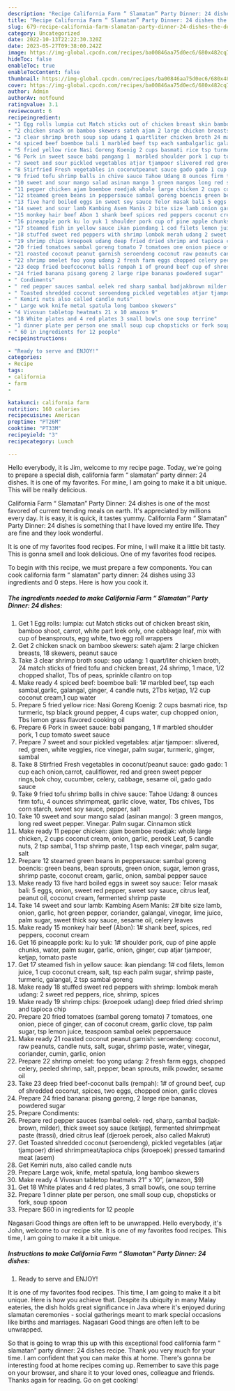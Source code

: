 ```yaml
---
description: "Recipe California Farm “ Slamatan” Party Dinner: 24 dishes the Delicious"
title: "Recipe California Farm “ Slamatan” Party Dinner: 24 dishes the Delicious"
slug: 679-recipe-california-farm-slamatan-party-dinner-24-dishes-the-delicious
category: Uncategorized
date: 2022-10-13T22:22:30.320Z
date: 2023-05-27T09:38:00.242Z
image: https://img-global.cpcdn.com/recipes/ba00846aa75d0ec6/680x482cq70/california-farm-slamatan-party-dinner-24-dishes-recipe-main-photo.jpg
hideToc: false
enableToc: true
enableTocContent: false
thumbnail: https://img-global.cpcdn.com/recipes/ba00846aa75d0ec6/680x482cq70/california-farm-slamatan-party-dinner-24-dishes-recipe-main-photo.jpg
cover: https://img-global.cpcdn.com/recipes/ba00846aa75d0ec6/680x482cq70/california-farm-slamatan-party-dinner-24-dishes-recipe-main-photo.jpg
author: Admin
authorAv: notfound
ratingvalue: 3.1
reviewcount: 6
recipeingredient:
- "1 Egg rolls lumpia cut Match sticks out of chicken breast skin bamboo shoot carrot white part leek only one cabbage leaf mix with cup of beansprouts egg white two egg roll wrappers"
- "2 chicken snack on bamboo skewers sateh ajam 2 large chicken breasts 18 skewers peanut sauce"
- "3 clear shrimp broth soup sop udang 1 quartliter chicken broth 24 match sticks of fried tofu and chicken breast 24 shrimp 1 mace 12 chopped shallot Tbs of peas sprinkle cilantro on top"
- "4 spiced beef boemboe bali 1 marbled beef tsp each sambalgarlic galangal ginger 4 candle nuts 2Tbs ketjap 12 cup coconut cream1 cup water"
- "5 fried yellow rice Nasi Goreng Koenig 2 cups basmati rice tsp turmeric tsp black ground pepper 4 cups water cup chopped onion Tbs lemon grass flavored cooking oil"
- "6 Pork in sweet sauce babi pangang 1  marbled shoulder pork 1 cup tomato sweet sauce"
- "7 sweet and sour pickled vegetables atjar tjampoer slivered red green white veggies rice vinegar palm sugar turmeric ginger sambal"
- "8 Stirfried Fresh vegetables in coconutpeanut sauce gado gado 1 cup each onioncarrot cauliflower red and green sweet pepper ringsbok choy cucumber celery cabbage sesame oil gado gado sauce"
- "9 fried tofu shrimp balls in chive sauce Tahoe Udang 8 ounces firm tofu 4 ounces shrimpmeat garlic clove water Tbs chives Tbs corn starch sweet soy sauce pepper salt"
- "10 sweet and sour mango salad asinan mango 3 green mangos long red sweet pepper Vinegar Palm sugar Cinnamon stick"
- "11 pepper chicken ajam boemboe roedjak whole large chicken 2 cups coconut cream onion garlic peroek Leaf 5 candle nuts 2 tsp sambal 1 tsp shrimp paste 1 tsp each vinegar palm sugar salt"
- "12 steamed green beans in peppersauce sambal goreng boencis green beans bean sprouts green onion sugar lemon grass shrimp paste coconut cream garlic onion sambal pepper sauce"
- "13 five hard boiled eggs in sweet soy sauce Telor masak bali 5 eggs onion sweet red pepper sweet soy sauce citrus leaf peanut oil coconut cream fermented shrimp paste"
- "14 sweet and sour lamb Kambing Asem Manis 2 bite size lamb onion garlic hot green pepper coriander galangal vinegar lime juice palm sugar sweet thick soy sauce sesame oil celery leaves"
- "15 monkey hair beef Abon 1 shank beef spices red peppers coconut cream"
- "16 pineapple pork ku lo yuk 1 shoulder pork cup of pine apple chunks water palm sugar garlic onion ginger cup atjar tjampoer ketjap tomato paste"
- "17 steamed fish in yellow sauce ikan piendang 1 cod filets lemon juice 1 cup coconut cream salt tsp each palm sugar shrimp paste turmeric galangal 2 tsp sambal goreng"
- "18 stuffed sweet red peppers with shrimp lombok merah udang 2 sweet red peppers rice shrimp spices"
- "19 shrimp chips kroepoek udang deep fried dried shrimp and tapioca chip"
- "20 fried tomatoes sambal goreng tomato 7 tomatoes one onion piece of ginger can of coconut cream garlic clove tsp palm sugar tsp lemon juice teaspoon sambal oelek peppersauce"
- "21 roasted coconut peanut garnish seroendeng coconut raw peanuts candle nuts salt sugar shrimp paste water vinegar coriander cumin garlic onion"
- "22 shrimp omelet foo yong udang 2 fresh farm eggs chopped celery peeled shrimp salt pepper bean sprouts milk powder sesame oil"
- "23 deep fried beefcoconut balls rempah 1 of ground beef cup of shredded coconut spices two eggs chopped onion garlic cloves"
- "24 fried banana pisang goreng 2 large ripe bananas powdered sugar"
- " Condiments"
- " red pepper sauces sambal oelek red sharp sambal badjakbrown milder thick sweet soy sauce ketjap fermented shrimpmeat paste trassi dried citrus leaf djeroek peroek also called Makrut"
- " Toasted shredded coconut seroendeng pickled vegetables atjar tjampoer dried shrimpmeattapioca chips kroepoek pressed tamarind meat asem"
- " Kemiri nuts also called candle nuts"
- " Large wok knife metal spatula long bamboo skewers"
- "4 Vivosun tabletop heatmats 21 x 10 amazon 9"
- "18 White plates and 4 red plates 3 small bowls one soup terrine"
- "1 dinner plate per person one small soup cup chopsticks or fork soup spoon"
- " 60 in ingredients for 12 people"
recipeinstructions:

- "Ready to serve and ENJOY!"
categories:
- Recipe
tags:
- california
- farm
- 

katakunci: california farm  
nutrition: 160 calories
recipecuisine: American
preptime: "PT26M"
cooktime: "PT33M"
recipeyield: "3"
recipecategory: Lunch

---
```



Hello everybody, it is Jim, welcome to my recipe page. Today, we're going to prepare a special dish, california farm “ slamatan” party dinner: 24 dishes. It is one of my favorites. For mine, I am going to make it a bit unique. This will be really delicious.

California Farm “ Slamatan” Party Dinner: 24 dishes is one of the most favored of current trending meals on earth. It's appreciated by millions every day. It is easy, it is quick, it tastes yummy. California Farm “ Slamatan” Party Dinner: 24 dishes is something that I have loved my entire life. They are fine and they look wonderful.

It is one of my favorites food recipes. For mine, I will make it a little bit tasty. This is gonna smell and look delicious. One of my favorites food recipes.


To begin with this recipe, we must prepare a few components. You can cook california farm “ slamatan” party dinner: 24 dishes using 33 ingredients and 0 steps. Here is how you cook it.

<!--inarticleads1-->

##### The ingredients needed to make California Farm “ Slamatan” Party Dinner: 24 dishes:

1. Get 1 Egg rolls: lumpia: cut Match sticks out of chicken breast skin, bamboo shoot, carrot, white part leek only, one cabbage leaf, mix with cup of beansprouts, egg white, two egg roll wrappers
1. Get 2 chicken snack on bamboo skewers: sateh ajam: 2 large chicken breasts, 18 skewers, peanut sauce
1. Take 3 clear shrimp broth soup: sop udang: 1 quart/liter chicken broth, 24 match sticks of fried tofu and chicken breast, 24 shrimp, 1 mace, 1/2 chopped shallot, Tbs of peas, sprinkle cilantro on top
1. Make ready 4 spiced beef: boemboe bali: 1# marbled beef, tsp each sambal,garlic, galangal, ginger, 4 candle nuts, 2Tbs ketjap, 1/2 cup coconut cream,1 cup water
1. Prepare 5 fried yellow rice: Nasi Goreng Koenig: 2 cups basmati rice, tsp turmeric, tsp black ground pepper, 4 cups water, cup chopped onion, Tbs lemon grass flavored cooking oil
1. Prepare 6 Pork in sweet sauce: babi pangang, 1 # marbled shoulder pork, 1 cup tomato sweet sauce
1. Prepare 7 sweet and sour pickled vegetables: atjar tjampoer: slivered, red, green, white veggies, rice vinegar, palm sugar, turmeric, ginger, sambal
1. Take 8 Stirfried Fresh vegetables in coconut/peanut sauce: gado gado: 1 cup each onion,carrot, cauliflower, red and green sweet pepper rings,bok choy, cucumber, celery, cabbage, sesame oil, gado gado sauce
1. Take 9 fried tofu shrimp balls in chive sauce: Tahoe Udang: 8 ounces firm tofu, 4 ounces shrimpmeat, garlic clove, water, Tbs chives, Tbs corn starch, sweet soy sauce, pepper, salt
1. Take 10 sweet and sour mango salad (asinan mango): 3 green mangos, long red sweet pepper. Vinegar. Palm sugar. Cinnamon stick
1. Make ready 11 pepper chicken: ajam boemboe roedjak: whole large chicken, 2 cups coconut cream, onion, garlic, peroek Leaf, 5 candle nuts, 2 tsp sambal, 1 tsp shrimp paste, 1 tsp each vinegar, palm sugar, salt
1. Prepare 12 steamed green beans in peppersauce: sambal goreng boencis: green beans, bean sprouts, green onion, sugar, lemon grass, shrimp paste, coconut cream, garlic, onion, sambal pepper sauce
1. Make ready 13 five hard boiled eggs in sweet soy sauce: Telor masak bali: 5 eggs, onion, sweet red pepper, sweet soy sauce, citrus leaf, peanut oil, coconut cream, fermented shrimp paste
1. Take 14 sweet and sour lamb: Kambing Asem Manis: 2# bite size lamb, onion, garlic, hot green pepper, coriander, galangal, vinegar, lime juice, palm sugar, sweet thick soy sauce, sesame oil, celery leaves
1. Make ready 15 monkey hair beef (Abon): 1# shank beef, spices, red peppers, coconut cream
1. Get 16 pineapple pork: ku lo yuk: 1# shoulder pork, cup of pine apple chunks, water, palm sugar, garlic, onion, ginger, cup atjar tjampoer, ketjap, tomato paste
1. Get 17 steamed fish in yellow sauce: ikan piendang: 1# cod filets, lemon juice, 1 cup coconut cream, salt, tsp each palm sugar, shrimp paste, turmeric, galangal, 2 tsp sambal goreng
1. Make ready 18 stuffed sweet red peppers with shrimp: lombok merah udang: 2 sweet red peppers, rice, shrimp, spices
1. Make ready 19 shrimp chips: (kroepoek udang) deep fried dried shrimp and tapioca chip
1. Prepare 20 fried tomatoes (sambal goreng tomato) 7 tomatoes, one onion, piece of ginger, can of coconut cream, garlic clove, tsp palm sugar, tsp lemon juice, teaspoon sambal oelek peppersauce
1. Make ready 21 roasted coconut peanut garnish: seroendeng: coconut, raw peanuts, candle nuts, salt, sugar, shrimp paste, water, vinegar, coriander, cumin, garlic, onion
1. Prepare 22 shrimp omelet: foo yong udang: 2 fresh farm eggs, chopped celery, peeled shrimp, salt, pepper, bean sprouts, milk powder, sesame oil
1. Take 23 deep fried beef-coconut balls (rempah): 1# of ground beef, cup of shredded coconut, spices, two eggs, chopped onion, garlic cloves
1. Prepare 24 fried banana: pisang goreng, 2 large ripe bananas, powdered sugar
1. Prepare  Condiments:
1. Prepare  red pepper sauces (sambal oelek- red, sharp, sambal badjak-brown, milder), thick sweet soy sauce (ketjap), fermented shrimpmeat paste (trassi), dried citrus leaf (djeroek peroek, also called Makrut)
1. Get  Toasted shredded coconut (seroendeng), pickled vegetables (atjar tjampoer) dried shrimpmeat/tapioca chips (kroepoek) pressed tamarind meat (asem)
1. Get  Kemiri nuts, also called candle nuts
1. Prepare  Large wok, knife, metal spatula, long bamboo skewers
1. Make ready 4 Vivosun tabletop heatmats 21” x 10”, (amazon, $9)
1. Get 18 White plates and 4 red plates, 3 small bowls, one soup terrine
1. Prepare 1 dinner plate per person, one small soup cup, chopsticks or fork, soup spoon
1. Prepare  $60 in ingredients for 12 people


Nagasari Good things are often left to be unwrapped. Hello everybody, it&#39;s John, welcome to our recipe site. It is one of my favorites food recipes. This time, I am going to make it a bit unique. 

<!--inarticleads2-->

##### Instructions to make California Farm “ Slamatan” Party Dinner: 24 dishes:


1. Ready to serve and ENJOY!

It is one of my favorites food recipes. This time, I am going to make it a bit unique. Here is how you achieve that. Despite its ubiquity in many Malay eateries, the dish holds great significance in Java where it&#39;s enjoyed during slamatan ceremonies - social gatherings meant to mark special occasions like births and marriages. Nagasari Good things are often left to be unwrapped. 

So that is going to wrap this up with this exceptional food california farm “ slamatan” party dinner: 24 dishes recipe. Thank you very much for your time. I am confident that you can make this at home. There's gonna be interesting food at home recipes coming up. Remember to save this page on your browser, and share it to your loved ones, colleague and friends. Thanks again for reading. Go on get cooking!
